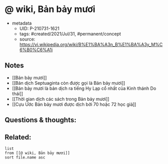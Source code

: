 # @ wiki, Bản bảy mươi

- metadata
	- UID: P-210731-1621
	- tags: #created/2021/Jul/31, #permanent/concept 
	- source: https://vi.wikipedia.org/wiki/B%E1%BA%A3n_B%E1%BA%A3y_M%C6%B0%C6%A1i

## Notes
- [[Bản bảy mươi]]
- [[Bản dịch Septuaginta còn được gọi là Bản bảy mươi]]
- [[Bản bảy mươi là bản dịch ra tiếng Hy Lạp cổ nhất của Kinh thánh Do thái]] 
- [[Thời gian dịch các sách trong Bản bảy mươi]]
- [[Cựu Ước Bản bảy mươi được dịch bởi 70 hoặc 72 học giả]]

## Questions & thoughts:


## Related:
```dataview
list
from [[@ wiki, Bản bảy mươi]]
sort file.name asc
```